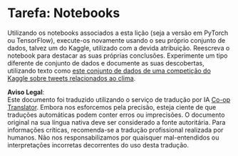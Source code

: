 <!--
CO_OP_TRANSLATOR_METADATA:
{
  "original_hash": "47f7d3c6a5373543e051e4d1140ce898",
  "translation_date": "2025-08-24T08:53:35+00:00",
  "source_file": "lessons/5-NLP/16-RNN/assignment.md",
  "language_code": "pt"
}
-->
# Tarefa: Notebooks

Utilizando os notebooks associados a esta lição (seja a versão em PyTorch ou TensorFlow), execute-os novamente usando o seu próprio conjunto de dados, talvez um do Kaggle, utilizado com a devida atribuição. Reescreva o notebook para destacar as suas próprias conclusões. Experimente um tipo diferente de conjunto de dados e documente as suas descobertas, utilizando texto como [este conjunto de dados de uma competição do Kaggle sobre tweets relacionados ao clima](https://www.kaggle.com/competitions/crowdflower-weather-twitter/data?select=train.csv).

**Aviso Legal**:  
Este documento foi traduzido utilizando o serviço de tradução por IA [Co-op Translator](https://github.com/Azure/co-op-translator). Embora nos esforcemos pela precisão, esteja ciente de que traduções automáticas podem conter erros ou imprecisões. O documento original na sua língua nativa deve ser considerado a fonte autoritária. Para informações críticas, recomenda-se a tradução profissional realizada por humanos. Não nos responsabilizamos por quaisquer mal-entendidos ou interpretações incorretas decorrentes do uso desta tradução.